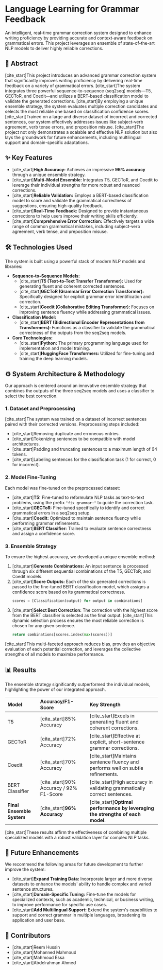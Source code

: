 # Language Learning for Grammar Feedback

An intelligent, real-time grammar correction system designed to enhance writing proficiency by providing accurate and context-aware feedback on grammatical errors. This project leverages an ensemble of state-of-the-art NLP models to deliver highly reliable corrections.

## 🌟 Abstract

[cite_start]This project introduces an advanced grammar correction system that significantly improves writing proficiency by delivering real-time feedback on a variety of grammatical errors. [cite_start]The system integrates three powerful sequence-to-sequence (seq2seq) models—T5, GECToR, and Coedit—and utilizes a BERT-based classification model to validate the generated corrections. [cite_start]By employing a unique ensemble strategy, the system evaluates multiple correction candidates and selects the most reliable one based on classification confidence scores. [cite_start]Trained on a large and diverse dataset of incorrect and corrected sentences, our system effectively addresses issues like subject-verb agreement, verb tense errors, and preposition misuse. [cite_start]The project not only demonstrates a scalable and effective NLP solution but also lays the groundwork for future enhancements, including multilingual support and domain-specific adaptations.

## ✨ Key Features

- [cite_start]**High Accuracy:** Achieves an impressive **96% accuracy** through a unique ensemble strategy.
- [cite_start]**Multi-Model Ensemble:** Integrates T5, GECToR, and Coedit to leverage their individual strengths for more robust and nuanced corrections.
- [cite_start]**Reliable Validation:** Employs a BERT-based classification model to score and validate the grammatical correctness of suggestions, ensuring high-quality feedback.
- [cite_start]**Real-Time Feedback:** Designed to provide instantaneous corrections to help users improve their writing skills efficiently.
- [cite_start]**Comprehensive Error Correction:** Effectively targets a wide range of common grammatical mistakes, including subject-verb agreement, verb tense, and preposition misuse.

## 🛠️ Technologies Used

The system is built using a powerful stack of modern NLP models and libraries:

- **Sequence-to-Sequence Models:**
    - [cite_start]**T5 (Text-to-Text Transfer Transformer):** Used for generating fluent and coherent corrected sentences.
    - [cite_start]**GECToR (Grammar Error Correction Transformer):** Specifically designed for explicit grammar error identification and correction.
    - [cite_start]**Coedit (Collaborative Editing Transformer):** Focuses on improving sentence fluency while addressing grammatical issues.
- **Classification Model:**
    - [cite_start]**BERT (Bidirectional Encoder Representations from Transformers):** Functions as a classifier to validate the grammatical correctness of the outputs from the seq2seq models.
- **Core Technologies:**
    - [cite_start]**Python:** The primary programming language used for implementation and model training.
    - [cite_start]**HuggingFace Transformers:** Utilized for fine-tuning and training the deep learning models.

## ⚙️ System Architecture & Methodology

Our approach is centered around an innovative ensemble strategy that combines the outputs of the three seq2seq models and uses a classifier to select the best correction.

### 1. Dataset and Preprocessing

[cite_start]The system was trained on a dataset of incorrect sentences paired with their corrected versions. Preprocessing steps included:
- [cite_start]Removing duplicate and erroneous entries.
- [cite_start]Tokenizing sentences to be compatible with model architectures.
- [cite_start]Padding and truncating sentences to a maximum length of 64 tokens.
- [cite_start]Labeling sentences for the classification task (1 for correct, 0 for incorrect).

### 2. Model Fine-Tuning

Each model was fine-tuned on the preprocessed dataset:
- [cite_start]**T5:** Fine-tuned to reformulate NLP tasks as text-to-text problems, using the prefix `"fix grammar:"` to guide the correction task.
- [cite_start]**GECToR:** Fine-tuned specifically to identify and correct grammatical errors in a seq2seq setup.
- [cite_start]**Coedit:** Optimized to maintain sentence fluency while performing grammar refinements.
- [cite_start]**BERT Classifier:** Trained to evaluate sentence correctness and assign a confidence score.

### 3. Ensemble Strategy

To ensure the highest accuracy, we developed a unique ensemble method:
1.  [cite_start]**Generate Combinations:** An input sentence is processed through six different sequential combinations of the T5, GECToR, and Coedit models.
2.  [cite_start]**Score Outputs:** Each of the six generated corrections is passed to the fine-tuned BERT classification model, which assigns a confidence score based on its grammatical correctness.
    ```python
    scores = [Classification(output) for output in combinations]
    ```
3.  [cite_start]**Select Best Correction:** The correction with the highest score from the BERT classifier is selected as the final output. [cite_start]This dynamic selection process ensures the most reliable correction is chosen for any given sentence.
    ```python
    return combinations[scores.index(max(scores))]
    ```

[cite_start]This multi-faceted approach reduces bias, provides an objective evaluation of each potential correction, and leverages the collective strengths of all models to maximize performance.

## 📊 Results

The ensemble strategy significantly outperformed the individual models, highlighting the power of our integrated approach.

| Model | Accuracy/F1-Score | Key Strength |
| :--- | :--- | :--- |
| T5 | [cite_start]85% Accuracy  | [cite_start]Excels in generating fluent and coherent corrections. |
| GECToR | [cite_start]72% Accuracy  | [cite_start]Effective at explicit, short-sentence grammar corrections. |
| Coedit | [cite_start]70% Accuracy  | [cite_start]Maintains sentence fluency and performs well on subtle refinements. |
| BERT Classifier | [cite_start]90% Accuracy / 92% F1-Score  | [cite_start]High accuracy in validating grammatically correct sentences. |
| **Final Ensemble System** | [cite_start]**96% Accuracy**  | [cite_start]**Optimal performance by leveraging the strengths of each model**. |

[cite_start]These results affirm the effectiveness of combining multiple specialized models with a robust validation layer for complex NLP tasks.

## 🚀 Future Enhancements

We recommend the following areas for future development to further improve the system:

- [cite_start]**Expand Training Data:** Incorporate larger and more diverse datasets to enhance the models' ability to handle complex and varied sentence structures.
- [cite_start]**Domain-Specific Tuning:** Fine-tune the models for specialized contexts, such as academic, technical, or business writing, to improve performance for specific use cases.
- [cite_start]**Add Multilingual Support:** Extend the system's capabilities to support and correct grammar in multiple languages, broadening its application and user base.

## 🤝 Contributors

- [cite_start]Reem Hussin 
- [cite_start]Mohanned Mahmoud 
- [cite_start]Mahmoud Essa 
- [cite_start]Abdelrahman Ahmed
